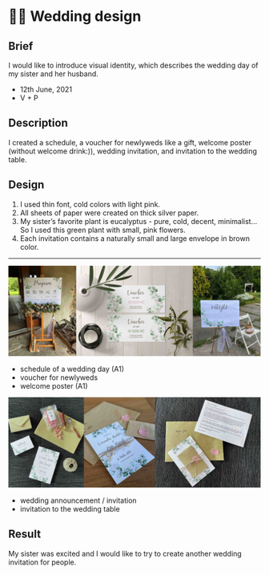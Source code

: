 # 🌸🌿 Wedding design

## Brief
I would like to introduce visual identity, which describes the wedding day of my sister and her husband.

- 12th June, 2021
- V + P

## Description
I created a schedule, a voucher for newlyweds like a gift, welcome poster (without welcome drink:)), wedding invitation, and invitation to the wedding table.

## Design
1. I used thin font, cold colors with light pink. 
2. All sheets of paper were created on thick silver paper.
3. My sister’s favorite plant is eucalyptus - pure, cold, decent, minimalist… So I used this green plant with small, pink flowers.
4. Each invitation contains a naturally small and large envelope in brown color.

---
![Alt text description.](kolaz.jpg)

- schedule of a wedding day (A1)
- voucher for newlyweds
- welcome poster (A1)

![Alt text description.](kolaz2.jpg)

- wedding announcement / invitation
- invitation to the wedding table

## Result
My sister was excited and I would like to try to create another wedding invitation for people.
